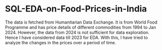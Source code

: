 # SQL-EDA-on-Food-Prices-in-India
The data is fetched from Humanitarian Data Exchange. It is from World Food Programme and has price details of different commodities from 1994 to Jan 2024. 
However, the data from 2024 is not sufficient for data exploration. Hence I have considered data till 2023 for EDA. With this, I have tried to analyze the changes in the prices over a period of time.
